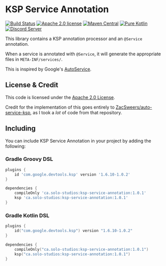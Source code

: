# KSP Service Annotation

[![Build Status](https://img.shields.io/jenkins/build?jobUrl=https%3A%2F%2Fci.solo-studios.ca%2Fjob%2Fsolo-studios%2Fjob%2FKSPServiceAnnotation%2F&style=for-the-badge)](https://ci.solo-studios.ca/job/solo-studios/job/Strata/)
[![Apache 2.0 license](https://img.shields.io/badge/License-Apache%202.0-blue.svg?style=for-the-badge)](LICENSE)
[![Maven Central](https://img.shields.io/maven-central/v/ca.solo-studios/ksp-service-annotation.svg?style=for-the-badge&label=Maven%20Central)](https://search.maven.org/search?q=g:ca.solo-studios%20a:ksp-service-annotation)
[![Pure Kotlin](https://img.shields.io/badge/100%25-kotlin-blue.svg?style=for-the-badge)](https://kotlinlang.org/)
[![Discord Server](https://img.shields.io/discord/871114669761372221?color=7389D8&label=Discord&logo=discord&logoColor=8fa3ff&style=for-the-badge)](https://discord.solo-studios.ca)

This library contains a KSP annotation processor and an `@Service` annotation.

When a service is annotated with `@Service`, it will generate the appropriate files in `META-INF/services/`.

This is inspired by Google's [AutoService](https://github.com/google/auto/tree/master/service).

## License & Credit

This code is licensed under the [Apache 2.0 License](https://www.apache.org/licenses/LICENSE-2.0).

Credit for the implementation of this goes entirely to
[ZacSweers/auto-service-ksp](https://github.com/ZacSweers/auto-service-ksp), as I took a *lot* of code from that
repository.

## Including

You can include KSP Service Annotation in your project by adding the following:

### Gradle Groovy DSL

```groovy
plugins {
    id 'com.google.devtools.ksp' version '1.6.10-1.0.2'
}

dependencies {
    compileOnly 'ca.solo-studios:ksp-service-annotation:1.0.1'
    ksp 'ca.solo-studios:ksp-service-annotation:1.0.1'
}
```

### Gradle Kotlin DSL

```kotlin
plugins {
    id("com.google.devtools.ksp") version "1.6.10-1.0.2"
}

dependencies {
    compileOnly("ca.solo-studios:ksp-service-annotation:1.0.1")
    ksp("ca.solo-studios:ksp-service-annotation:1.0.1")
}
```
